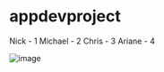 # appdevproject

Nick - 1
Michael - 2
Chris - 3
Ariane - 4

![image](https://user-images.githubusercontent.com/56371249/112059824-c1253980-8b32-11eb-8ee4-e7eaa45f0c49.png)
